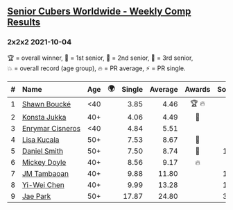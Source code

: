 <style>table {white-space: nowrap;}</style>
<link rel="stylesheet" type="text/css" href="/scw-comp/css/flags.css" />

## [Senior Cubers Worldwide - Weekly Comp Results](/scw-comp/results/)
### 2x2x2 2021-10-04

<span style="white-space: nowrap;">🏆 = overall winner</span>, <span style="white-space: nowrap;">🥇 = 1st senior</span>, <span style="white-space: nowrap;">🥈 = 2nd senior</span>, <span style="white-space: nowrap;">🥉 = 3rd senior</span>, <span style="white-space: nowrap;">💥 = overall record (age group)</span>, <span style="white-space: nowrap;">🔥 = PR average</span>, <span style="white-space: nowrap;">⚡ = PR single</span>.

| # | Name | Age | 🌍 | Single | Average | Awards | Solve 1 | Solve 2 | Solve 3 | Solve 4 | Solve 5 | Video |
| :--: | :-- | :--: | :--: | --: | --: | :--: | --: | --: | --: | --: | --: | :-- |
| 1 | [Shawn Boucké](../../persons/shawn_boucke/222.md) | <40 | <i class="flag flag-US" /> | 3.85 | 4.46 | 🏆 🔥 | 3.85 | 4.89 | 4.35 | 4.15 | 7.68 | [Desktop](https://www.facebook.com/events/1102565390277531/permalink/1104135440120526) / [Mobile](https://m.facebook.com/events/1102565390277531?view=permalink&id=1104135440120526) |
| 2 | [Konsta Jukka](../../persons/konsta_jukka/222.md) | 40+ | <i class="flag flag-FI" /> | 4.06 | 4.49 | 🥇 | 4.47 | 4.95 | 5.62 | 4.06 | 4.06 | [Desktop](https://www.facebook.com/events/1102565390277531/permalink/1111727336028003) / [Mobile](https://m.facebook.com/events/1102565390277531?view=permalink&id=1111727336028003) |
| 3 | [Enrymar Cisneros](../../persons/enrymar_cisneros/222.md) | <40 | <i class="flag flag-VE" /> | 4.84 | 5.51 |  | 5.91 | 5.34 | 5.28 | 8.25 | 4.84 | [Desktop](https://www.facebook.com/events/1102565390277531/permalink/1111789609355109) / [Mobile](https://m.facebook.com/events/1102565390277531?view=permalink&id=1111789609355109) |
| 4 | [Lisa Kucala](../../persons/lisa_kucala/222.md) | 50+ | <i class="flag flag-US" /> | 7.53 | 8.67 | 🥈 | 8.35 | 8.16 | 7.53 | 9.77 | 9.51 | [Desktop](https://www.facebook.com/events/1102565390277531/permalink/1108330119701058) / [Mobile](https://m.facebook.com/events/1102565390277531?view=permalink&id=1108330119701058) |
| 5 | [Daniel Smith](../../persons/daniel_smith/222.md) | 50+ | <i class="flag flag-US" /> | 7.50 | 8.74 | 🥉 | 10.03 | 7.50 | 8.59 | 9.52 | 8.11 | [Desktop](https://www.facebook.com/events/1102565390277531/permalink/1111627532704650) / [Mobile](https://m.facebook.com/events/1102565390277531?view=permalink&id=1111627532704650) |
| 6 | [Mickey Doyle](../../persons/mickey_doyle/222.md) | 40+ | <i class="flag flag-US" /> | 8.56 | 9.17 | 🔥 | 9.51 | 8.78 | 10.22 | 9.21 | 8.56 | [Desktop](https://www.facebook.com/events/1102565390277531/permalink/1110258952841508) / [Mobile](https://m.facebook.com/events/1102565390277531?view=permalink&id=1110258952841508) |
| 7 | [JM Tambaoan](../../persons/jm_tambaoan/222.md) | 40+ | <i class="flag flag-PH" /> | 9.88 | 11.80 |  | 11.44 | 10.04 | 9.88 | 13.92 | 23.90 | [Desktop](https://www.facebook.com/events/1102565390277531/permalink/1111277919406278) / [Mobile](https://m.facebook.com/events/1102565390277531?view=permalink&id=1111277919406278) |
| 8 | [Yi-Wei Chen](../../persons/yi_wei_chen/222.md) | 40+ | <i class="flag flag-TW" /> | 9.99 | 13.28 |  | 12.29 | 15.64 | 11.90 | 9.99 | DNF | [Desktop](https://www.facebook.com/events/1102565390277531/permalink/1110689739465096) / [Mobile](https://m.facebook.com/events/1102565390277531?view=permalink&id=1110689739465096) |
| 9 | [Jae Park](../../persons/jae_park/222.md) | 50+ | <i class="flag flag-US" /> | 17.87 | 24.80 |  | 37.01 | 27.42 | 23.16 | 17.87 | 23.81 | [Desktop](https://www.facebook.com/events/1102565390277531/permalink/1108954896305247) / [Mobile](https://m.facebook.com/events/1102565390277531?view=permalink&id=1108954896305247) |

<!-- Global site tag (gtag.js) - Google Analytics -->
<script async src="https://www.googletagmanager.com/gtag/js?id=UA-86348435-3"></script>
<script>window.dataLayer = window.dataLayer || []; function gtag() {dataLayer.push(arguments);} gtag('js', new Date()); gtag('config', 'UA-86348435-3');</script>
